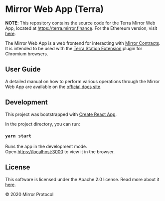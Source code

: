 # Mirror Web App (Terra)

**NOTE**: This repository contains the source code for the Terra Mirror Web App, located at https://terra.mirror.finance. For the Ethereum version, visit [here](https://github.com/mirror-protocol/terra-web-app).

The Mirror Web App is a web frontend for interacting with [Mirror Contracts](https://github.com/Mirror-Protocol/mirror-contracts). It is intended to be used with the [Terra Station Extension](https://chrome.google.com/webstore/detail/terra-station/aiifbnbfobpmeekipheeijimdpnlpgpp) plugin for Chromium browsers.

## User Guide

A detailed manual on how to perform various operations through the Mirror Web App are available on the [official docs site](https://docs.mirror.finance/user-guide/getting-started).

## Development

This project was bootstrapped with [Create React App](https://github.com/facebook/create-react-app).

In the project directory, you can run:

### `yarn start`

Runs the app in the development mode.<br>
Open [https://localhost:3000](https://localhost:3000) to view it in the browser.

## License

This software is licensed under the Apache 2.0 license. Read more about it [here](./LICENSE).

© 2020 Mirror Protocol
